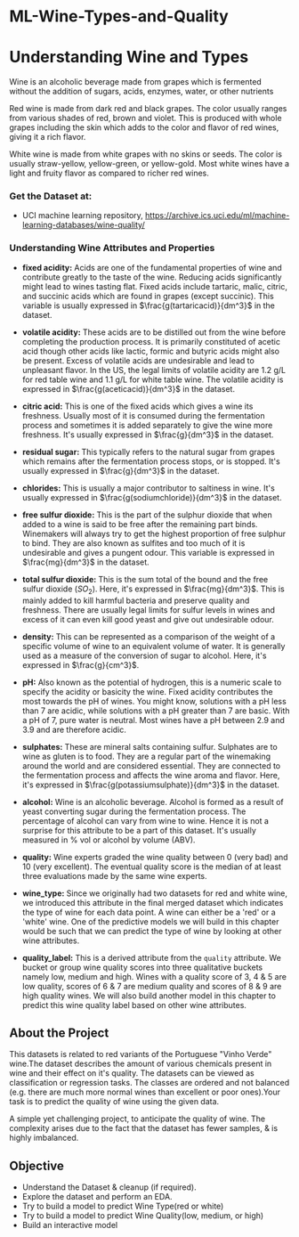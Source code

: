 # ML-Wine-Types-and-Quality

# Understanding Wine and Types

Wine is an alcoholic beverage made from grapes which is fermented without the addition of sugars, acids, enzymes, water, or other nutrients

Red wine is made from dark red and black grapes. The color usually ranges from various shades of red, brown and violet. This is produced with whole grapes including the skin which adds to the color and flavor of red wines, giving it a rich flavor.

White wine is made from white grapes with no skins or seeds. The color is usually straw-yellow, yellow-green, or yellow-gold. Most white wines have a light and fruity flavor as compared to richer red wines.

### Get the Dataset at:
* UCI machine learning repository, https://archive.ics.uci.edu/ml/machine-learning-databases/wine-quality/

### Understanding Wine Attributes and Properties 


- **fixed acidity:** Acids are one of the fundamental properties of wine and contribute greatly to the taste of the wine. Reducing acids significantly might lead to wines tasting flat. Fixed acids include tartaric, malic, citric, and succinic acids which are found in grapes (except succinic). This variable is usually expressed in $\frac{g(tartaricacid)}{dm^3}$ in the dataset.


- **volatile acidity:** These acids are to be distilled out from the wine before completing the production process. It is primarily constituted of acetic acid though other acids like lactic, formic and butyric acids might also be present. Excess of volatile acids are undesirable and lead to unpleasant flavor. In the US, the legal limits of volatile acidity are 1.2 g/L for red table wine and 1.1 g/L for white table wine. The volatile acidity is expressed in $\frac{g(aceticacid)}{dm^3}$ in the dataset.


- **citric acid:** This is one of the fixed acids which gives a wine its freshness. Usually most of it is consumed during the fermentation process and sometimes it is added separately to give the wine more freshness. It's usually expressed in $\frac{g}{dm^3}$ in the dataset.


- **residual sugar:** This typically refers to the natural sugar from grapes which remains after the fermentation process stops, or is stopped. It's usually expressed in $\frac{g}{dm^3}$ in the dataset.


- **chlorides:** This is usually a major contributor to saltiness in wine. It's usually expressed in $\frac{g(sodiumchloride)}{dm^3}$ in the dataset.


- **free sulfur dioxide:** This is the part of the sulphur dioxide that when added to a wine is said to be free after the remaining part binds. Winemakers will always try to get the highest proportion of free sulphur to bind. They are also known as sulfites and too much of it is undesirable and gives a pungent odour. This variable is expressed in $\frac{mg}{dm^3}$ in the dataset.


- **total sulfur dioxide:** This is the sum total of the bound and the free sulfur dioxide ($SO_2$). Here, it's expressed in $\frac{mg}{dm^3}$. This is mainly added to kill harmful bacteria and preserve quality and freshness. There are usually legal limits for sulfur levels in wines and excess of it can even kill good yeast and give out undesirable odour.


- **density:** This can be represented as a comparison of the weight of a specific volume of wine to an equivalent volume of water. It is generally used as a measure of the conversion of sugar to alcohol. Here, it's expressed in $\frac{g}{cm^3}$.


- **pH:** Also known as the potential of hydrogen, this is a numeric scale to specify the acidity or basicity the wine. Fixed acidity contributes the most towards the pH of wines. You might know, solutions with a pH less than 7 are acidic, while solutions with a pH greater than 7 are basic. With a pH of 7, pure water is neutral. Most wines have a pH between 2.9 and 3.9 and are therefore acidic.


- **sulphates:** These are mineral salts containing sulfur. Sulphates are to wine as gluten is to food. They are a regular part of the winemaking around the world and are considered essential. They are connected to the fermentation process and affects the wine aroma and flavor. Here, it's expressed in $\frac{g(potassiumsulphate)}{dm^3}$ in the dataset.


- **alcohol:** Wine is an alcoholic beverage. Alcohol is formed as a result of yeast converting sugar during the fermentation process. The percentage of alcohol can vary from wine to wine. Hence it is not a surprise for this attribute to be a part of this dataset. It's usually measured in % vol or alcohol by volume (ABV).


- **quality:** Wine experts graded the wine quality between 0 (very bad) and 10 (very excellent). The eventual quality score is the median of at least three evaluations made by the same wine experts.


- **wine_type:** Since we originally had two datasets for red and white wine, we introduced this attribute in the final merged dataset which indicates the type of wine for each data point. A wine can either be a 'red' or a 'white' wine. One of the predictive models we will build in this chapter would be such that we can predict the type of wine by looking at other wine attributes.


- **quality_label:** This is a derived attribute from the `quality` attribute. We bucket or group wine quality scores into three qualitative buckets namely low, medium and high. Wines with a quality score of 3, 4 & 5 are low quality, scores of 6 & 7 are medium quality and scores of 8 & 9 are high quality wines. We will also build another model in this chapter to predict this wine quality label based on other wine attributes. 

## About the Project
This datasets is related to red variants of the Portuguese "Vinho Verde" wine.The dataset describes the amount of various chemicals present in wine and their effect on it's quality. The datasets can be viewed as classification or regression tasks. The classes are ordered and not balanced (e.g. there are much more normal wines than excellent or poor ones).Your task is to predict the quality of wine using the given data.

A simple yet challenging project, to anticipate the quality of wine.
The complexity arises due to the fact that the dataset has fewer samples, & is highly imbalanced.

## Objective
* Understand the Dataset & cleanup (if required).
* Explore the dataset and perform an EDA.
* Try to build a model to predict Wine Type(red or white)
* Try to build a model to predict Wine Quality(low, medium, or high)
* Build an interactive model
